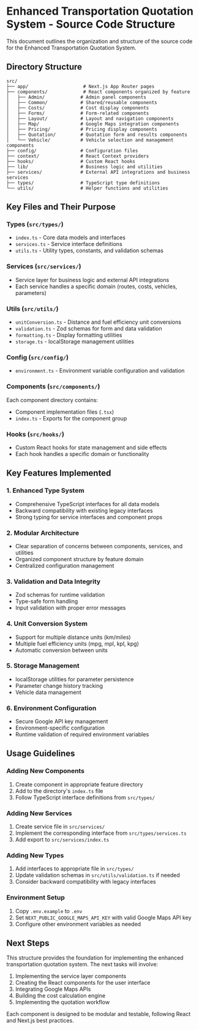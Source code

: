 # Enhanced Transportation Quotation System - Source Code Structure

This document outlines the organization and structure of the source code for the Enhanced Transportation Quotation System.

## Directory Structure

```
src/
├── app/                    # Next.js App Router pages
├── components/             # React components organized by feature
│   ├── Admin/             # Admin panel components
│   ├── Common/            # Shared/reusable components
│   ├── Costs/             # Cost display components
│   ├── Forms/             # Form-related components
│   ├── Layout/            # Layout and navigation components
│   ├── Map/               # Google Maps integration components
│   ├── Pricing/           # Pricing display components
│   ├── Quotation/         # Quotation form and results components
│   └── Vehicle/           # Vehicle selection and management components
├── config/                # Configuration files
├── context/               # React Context providers
├── hooks/                 # Custom React hooks
├── lib/                   # Business logic and utilities
├── services/              # External API integrations and business services
├── types/                 # TypeScript type definitions
└── utils/                 # Helper functions and utilities
```

## Key Files and Their Purpose

### Types (`src/types/`)
- `index.ts` - Core data models and interfaces
- `services.ts` - Service interface definitions
- `utils.ts` - Utility types, constants, and validation schemas

### Services (`src/services/`)
- Service layer for business logic and external API integrations
- Each service handles a specific domain (routes, costs, vehicles, parameters)

### Utils (`src/utils/`)
- `unitConversion.ts` - Distance and fuel efficiency unit conversions
- `validation.ts` - Zod schemas for form and data validation
- `formatting.ts` - Display formatting utilities
- `storage.ts` - localStorage management utilities

### Config (`src/config/`)
- `environment.ts` - Environment variable configuration and validation

### Components (`src/components/`)
Each component directory contains:
- Component implementation files (`.tsx`)
- `index.ts` - Exports for the component group

### Hooks (`src/hooks/`)
- Custom React hooks for state management and side effects
- Each hook handles a specific domain or functionality

## Key Features Implemented

### 1. Enhanced Type System
- Comprehensive TypeScript interfaces for all data models
- Backward compatibility with existing legacy interfaces
- Strong typing for service interfaces and component props

### 2. Modular Architecture
- Clear separation of concerns between components, services, and utilities
- Organized component structure by feature domain
- Centralized configuration management

### 3. Validation and Data Integrity
- Zod schemas for runtime validation
- Type-safe form handling
- Input validation with proper error messages

### 4. Unit Conversion System
- Support for multiple distance units (km/miles)
- Multiple fuel efficiency units (mpg, mpl, kpl, kpg)
- Automatic conversion between units

### 5. Storage Management
- localStorage utilities for parameter persistence
- Parameter change history tracking
- Vehicle data management

### 6. Environment Configuration
- Secure Google API key management
- Environment-specific configuration
- Runtime validation of required environment variables

## Usage Guidelines

### Adding New Components
1. Create component in appropriate feature directory
2. Add to the directory's `index.ts` file
3. Follow TypeScript interface definitions from `src/types/`

### Adding New Services
1. Create service file in `src/services/`
2. Implement the corresponding interface from `src/types/services.ts`
3. Add export to `src/services/index.ts`

### Adding New Types
1. Add interfaces to appropriate file in `src/types/`
2. Update validation schemas in `src/utils/validation.ts` if needed
3. Consider backward compatibility with legacy interfaces

### Environment Setup
1. Copy `.env.example` to `.env`
2. Set `NEXT_PUBLIC_GOOGLE_MAPS_API_KEY` with valid Google Maps API key
3. Configure other environment variables as needed

## Next Steps

This structure provides the foundation for implementing the enhanced transportation quotation system. The next tasks will involve:

1. Implementing the service layer components
2. Creating the React components for the user interface
3. Integrating Google Maps APIs
4. Building the cost calculation engine
5. Implementing the quotation workflow

Each component is designed to be modular and testable, following React and Next.js best practices.